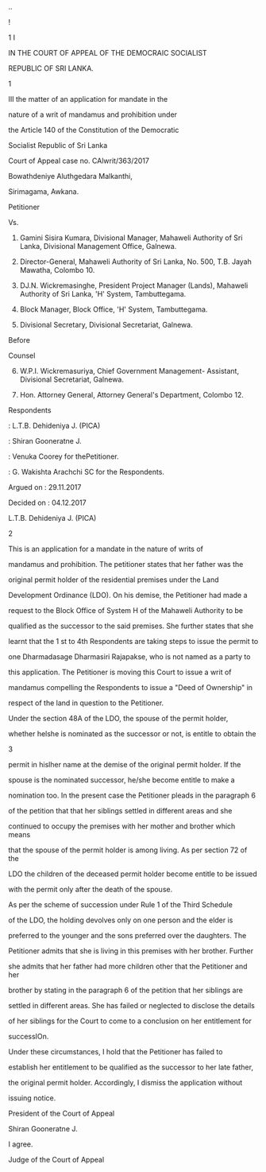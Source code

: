 ..

!

1 I

IN THE COURT OF APPEAL OF THE DEMOCRAIC SOCIALIST

REPUBLIC OF SRI LANKA.

1

III the matter of an application for mandate in the

nature of a writ of mandamus and prohibition under

the Article 140 of the Constitution of the Democratic

Socialist Republic of Sri Lanka

Court of Appeal case no. CAlwrit/363/2017

Bowathdeniye Aluthgedara Malkanthi,

Sirimagama, Awkana.

Petitioner

Vs.

1. Gamini Sisira Kumara, Divisional Manager, Mahaweli Authority of Sri Lanka, Divisional Management Office, Galnewa.

2. Director-General, Mahaweli Authority of Sri Lanka, No. 500, T.B. Jayah Mawatha, Colombo 10.

3. DJ.N. Wickremasinghe, President Project Manager (Lands), Mahaweli Authority of Sri Lanka, 'H' System, Tambuttegama.

4. Block Manager, Block Office, 'H' System, Tambuttegama.

5. Divisional Secretary, Divisional Secretariat, Galnewa.

Before

Counsel

6. W.P.I. Wickremasuriya, Chief Government Management- Assistant, Divisional Secretariat, Galnewa.

7. Hon. Attorney General, Attorney General's Department, Colombo 12.

Respondents

: L.T.B. Dehideniya J. (PICA)

: Shiran Gooneratne J.

: Venuka Coorey for thePetitioner.

: G. Wakishta Arachchi SC for the Respondents.

Argued on : 29.11.2017

Decided on : 04.12.2017

L.T.B. Dehideniya J. (PICA)

2

This is an application for a mandate in the nature of writs of

mandamus and prohibition. The petitioner states that her father was the

original permit holder of the residential premises under the Land

Development Ordinance (LDO). On his demise, the Petitioner had made a

request to the Block Office of System H of the Mahaweli Authority to be

qualified as the successor to the said premises. She further states that she

learnt that the 1 st to 4th Respondents are taking steps to issue the permit to

one Dharmadasage Dharmasiri Rajapakse, who is not named as a party to

this application. The Petitioner is moving this Court to issue a writ of

mandamus compelling the Respondents to issue a "Deed of Ownership" in

respect of the land in question to the Petitioner.

Under the section 48A of the LDO, the spouse of the permit holder,

whether helshe is nominated as the successor or not, is entitle to obtain the

3

permit in hislher name at the demise of the original permit holder. If the

spouse is the nominated successor, he/she become entitle to make a

nomination too. In the present case the Petitioner pleads in the paragraph 6

of the petition that that her siblings settled in different areas and she

continued to occupy the premises with her mother and brother which means

that the spouse of the permit holder is among living. As per section 72 of the

LDO the children of the deceased permit holder become entitle to be issued

with the permit only after the death of the spouse.

As per the scheme of succession under Rule 1 of the Third Schedule

of the LDO, the holding devolves only on one person and the elder is

preferred to the younger and the sons preferred over the daughters. The

Petitioner admits that she is living in this premises with her brother. Further

she admits that her father had more children other that the Petitioner and her

brother by stating in the paragraph 6 of the petition that her siblings are

settled in different areas. She has failed or neglected to disclose the details

of her siblings for the Court to come to a conclusion on her entitlement for

successIOn.

Under these circumstances, I hold that the Petitioner has failed to

establish her entitlement to be qualified as the successor to her late father,

the original permit holder. Accordingly, I dismiss the application without

issuing notice.

President of the Court of Appeal

Shiran Gooneratne J.

I agree.

Judge of the Court of Appeal